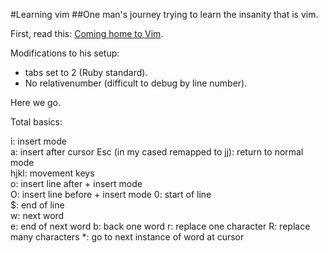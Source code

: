 #Learning vim
##One man's journey trying to learn the insanity that is vim.

First, read this: [Coming home to Vim](http://stevelosh.com/blog/2010/09/coming-home-to-vim/).  

Modifications to his setup: 
* tabs set to 2 (Ruby standard).  
* No relativenumber (difficult to debug by line number).

Here we go.  

Total basics:

i: insert mode  
a: insert after cursor
Esc (in my cased remapped to jj): return to normal mode  
hjkl: movement keys  
o: insert line after + insert mode  
O: insert line before + insert mode
0: start of line  
$: end of line  
w: next word  
e: end of next word
b: back one word
r: replace one character
R: replace many characters
*: go to next instance of word at cursor  


